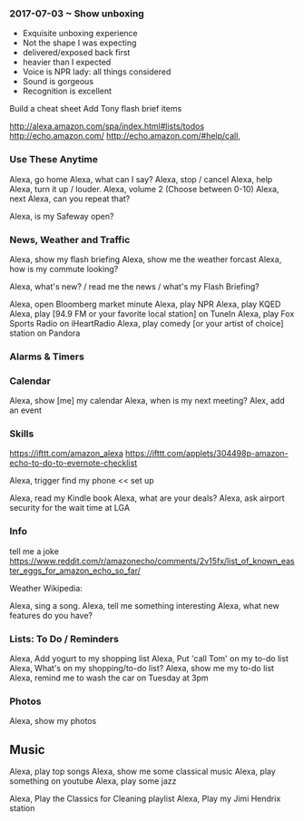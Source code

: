 
### 2017-07-03 ~ Show unboxing

* Exquisite unboxing experience
* Not the shape I was expecting
* delivered/exposed back first
* heavier than I expected
* Voice is NPR lady: all things considered
* Sound is gorgeous
* Recognition is excellent


Build a cheat sheet
Add Tony flash brief items

http://alexa.amazon.com/spa/index.html#lists/todos
http://echo.amazon.com/
http://echo.amazon.com/#help/call,


### Use These Anytime

Alexa, go home
Alexa, what can I say?
Alexa, stop / cancel
Alexa, help
Alexa, turn it up / louder.
Alexa, volume 2 (Choose between 0-10)
Alexa, next
Alexa, can you repeat that?

Alexa, is my Safeway open?

### News, Weather and Traffic

Alexa, show my flash briefing
Alexa, show me the weather forcast
Alexa, how is my commute looking?

Alexa, what's new? / read me the news / what's my Flash Briefing?

Alexa, open Bloomberg market minute
Alexa, play NPR
Alexa, play KQED
Alexa, play [94.9 FM or your favorite local station] on TuneIn
Alexa, play Fox Sports Radio on iHeartRadio
Alexa, play comedy [or your artist of choice] station on Pandora

### Alarms & Timers


### Calendar

Alexa, show [me] my calendar
Alexa, when is my next meeting?
Alex, add an event


### Skills

https://ifttt.com/amazon_alexa
https://ifttt.com/applets/304498p-amazon-echo-to-do-to-evernote-checklist


Alexa, trigger find my phone  << set up

Alexa, read my Kindle book
Alexa, what are your deals?
Alexa, ask airport security for the wait time at LGA

### Info

tell me a joke
https://www.reddit.com/r/amazonecho/comments/2v15fx/list_of_known_easter_eggs_for_amazon_echo_so_far/

Weather
Wikipedia: <item>

Alexa, sing a song.
Alexa, tell me something interesting
Alexa, what new features do you have?


### Lists: To Do / Reminders

Alexa, Add yogurt to my shopping list
Alexa, Put 'call Tom' on my to-do list
Alexa, What's on my shopping/to-do list?
Alexa, show me my to-do list
Alexa, remind me to wash the car on Tuesday at 3pm

### Photos

Alexa, show my photos

## Music

Alexa, play top songs
Alexa, show me some classical music
Alexa, play something on youtube
Alexa, play some jazz

Alexa, Play the Classics for Cleaning playlist
Alexa, Play my Jimi Hendrix station

